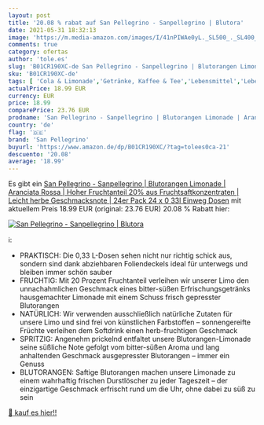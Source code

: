 ```yaml
---
layout: post
title: '20.08 % rabat auf San Pellegrino - Sanpellegrino | Blutora'
date: 2021-05-31 18:32:13
image: 'https://m.media-amazon.com/images/I/41nPIWAe0yL._SL500_._SL400_.jpg'
comments: true
category: ofertas
author: 'tole.es'
slug: 'B01CR190XC-de San Pellegrino - Sanpellegrino | Blutorangen Limonade |...'
sku: 'B01CR190XC-de'
tags: [ 'Cola & Limonade','Getränke, Kaffee & Tee','Lebensmittel','Lebensmittel & Getränke','Limonade','san pellegrino', ]
actualPrice: 18.99 EUR
currency: EUR
price: 18.99
comparePrice: 23.76 EUR
prodname: 'San Pellegrino - Sanpellegrino | Blutorangen Limonade | Aranciata Rossa | Hoher Fruchtanteil 20% aus Fruchtsaftkonzentraten | Leicht herbe Geschmacksnote | 24er Pack  24 x 0 33l  Einweg Dosen'
country: 'de'
flag: '🇩🇪'
brand: 'San Pellegrino'
buyurl: 'https://www.amazon.de/dp/B01CR190XC/?tag=tolees0ca-21'
descuento: '20.08'
average: '18.99'
---
```


Es gibt ein [San Pellegrino - Sanpellegrino | Blutorangen Limonade | Aranciata Rossa | Hoher Fruchtanteil 20% aus Fruchtsaftkonzentraten | Leicht herbe Geschmacksnote | 24er Pack  24 x 0 33l  Einweg Dosen](https://www.amazon.de/dp/B01CR190XC/?tag=tolees0ca-21) mit aktuellem Preis 18.99 EUR (original: 23.76 EUR) 20.08 % Rabatt hier:

[![San Pellegrino - Sanpellegrino | Blutora](https://m.media-amazon.com/images/I/41nPIWAe0yL._SL500_._SL400_.jpg)](https://www.amazon.de/dp/B01CR190XC/?tag=tolees0ca-21)

ℹ️:

- PRAKTISCH: Die 0,33 L-Dosen sehen nicht nur richtig schick aus, sondern sind dank abziehbaren Foliendeckels ideal für unterwegs und bleiben immer schön sauber
- FRUCHTIG: Mit 20 Prozent Fruchtanteil verleihen wir unserer Limo den unnachahmlichen Geschmack eines bitter-süßen Erfrischungsgetränks hausgemachter Limonade mit einem Schuss frisch gepresster Blutorangen
- NATÜRLICH: Wir verwenden ausschließlich natürliche Zutaten für unsere Limo und sind frei von künstlichen Farbstoffen – sonnengereifte Früchte verleihen dem Softdrink einen herb-fruchtigen Geschmack
- SPRITZIG: Angenehm prickelnd entfaltet unsere Blutorangen-Limonade seine süßliche Note gefolgt vom bitter-süßen Aroma und lang anhaltenden Geschmack ausgepresster Blutorangen – immer ein Genuss
- BLUTORANGEN: Saftige Blutorangen machen unsere Limonade zu einem wahrhaftig frischen Durstlöscher zu jeder Tageszeit – der einzigartige Geschmack erfrischt rund um die Uhr, ohne dabei zu süß zu sein

[🛒 kauf es hier!!](https://www.amazon.de/dp/B01CR190XC/?tag=tolees0ca-21)
